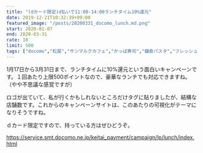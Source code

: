 ```yaml
---
title: "(dカード限定)d払いで11:00-14:00ランチタイム10%還元"
date: 2019-12-21T10:32:39+09:00
featured_image: "/posts/20200331_docomo_lunch.md.png"
start: 2020-01-07
end: 2020-03-31
rate: 10
limit: 500
tags: ["docomo","松屋","サンマルクカフェ","かっぱ寿司","鎌倉パスタ","フレッシュネスバーガー","ステーキ宮","北海道","ラパウザ","かっぽうぎ","はなの舞"]
---
```


1月17日から3月31日まで、ランチタイムに10%還元という面白いキャンペーンです。１回あたり上限500ポイントなので、豪華なランチでも対応できますね。（やや不思議な感覚ですが）

ロゴが出ていて、私が行くかもしれないところだけタグに貼りましたが、結構な店舗数です。これからのキャンペーンサイトは、このあたりの可視化がテーマになりそうですね。

ｄカード限定ですので、持っている方はぜひどうぞ。

https://service.smt.docomo.ne.jp/keitai_payment/campaign/lp/lunch/index.html

